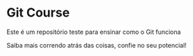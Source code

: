 # Git Course

Este é um repositório teste para ensinar como o Git funciona

Saiba mais correndo atrás das coisas, confie no seu potencial!
